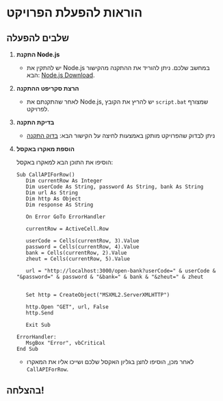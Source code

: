 # הוראות להפעלת הפרויקט

## שלבים להפעלה

1. **התקנת Node.js**
   - יש להתקין את Node.js במחשב שלכם. ניתן להוריד את ההתקנה מהקישור הבא: [Node.js Download](https://nodejs.org/).

2. **הרצת סקריפט ההתקנה**
   - לאחר שהתקנתם את Node.js, יש להריץ את הקובץ `script.bat` שמצורף לפרויקט.

3. **בדיקת התקנה**
   - ניתן לבדוק שהפרויקט מותקן באמצעות לחיצה על הקישור הבא:
     [בדוק התקנה](http://localhost:3000/test)

4. **הוספת מאקרו באקסל**

    הוסיפו את התוכן הבא למאקרו באקסל:
     ```vba
    Sub CallAPIForRow()
        Dim currentRow As Integer
        Dim userCode As String, password As String, bank As String
        Dim url As String
        Dim http As Object
        Dim response As String

        On Error GoTo ErrorHandler 

        currentRow = ActiveCell.Row

        userCode = Cells(currentRow, 3).Value 
        password = Cells(currentRow, 4).Value
        bank = Cells(currentRow, 2).Value
        zheut = Cells(currentRow, 5).Value

        url = "http://localhost:3000/open-bank?userCode=" & userCode & "&password=" & password & "&bank=" & bank & "&zheut=" & zheut


        Set http = CreateObject("MSXML2.ServerXMLHTTP")

        http.Open "GET", url, False
        http.Send

        Exit Sub

    ErrorHandler:
        MsgBox "Error", vbCritical
    End Sub
     
     ```
   - לאחר מכן, הוסיפו לחצן בגליון האקסל שלכם ושייכו אליו את המאקרו `CallAPIForRow`.


## בהצלחה!